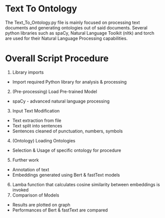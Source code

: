 # Text To Ontology
The Text_To_Ontology.py file is mainly focused on processing text documents and generating ontologies out of said documents. Several python libraries such as spaCy, Natural Language Toolkit (nltk) and torch are used for their Natural Language Processing capabilities.

# Overall Script Procedure
1. Library imports
- Import required Python library for analysis & processing
2. (Pre-processing) Load Pre-trained Model
- spaCy - advanced natural language processing
3. Input Text Modification
- Text extraction from file
- Text split into sentences
- Sentences cleaned of punctuation, numbers, symbols
4. (Ontology) Loading Ontologies
- Selection & Usage of specific ontology for procedure
5. Further work
- Annotation of text
- Embeddings generated using Bert & fastText models
6. Lamba function that calculates cosine similarity between embeddings is invoked
7. Comparison of Models
- Results are plotted on graph
- Performances of Bert & fastText are compared